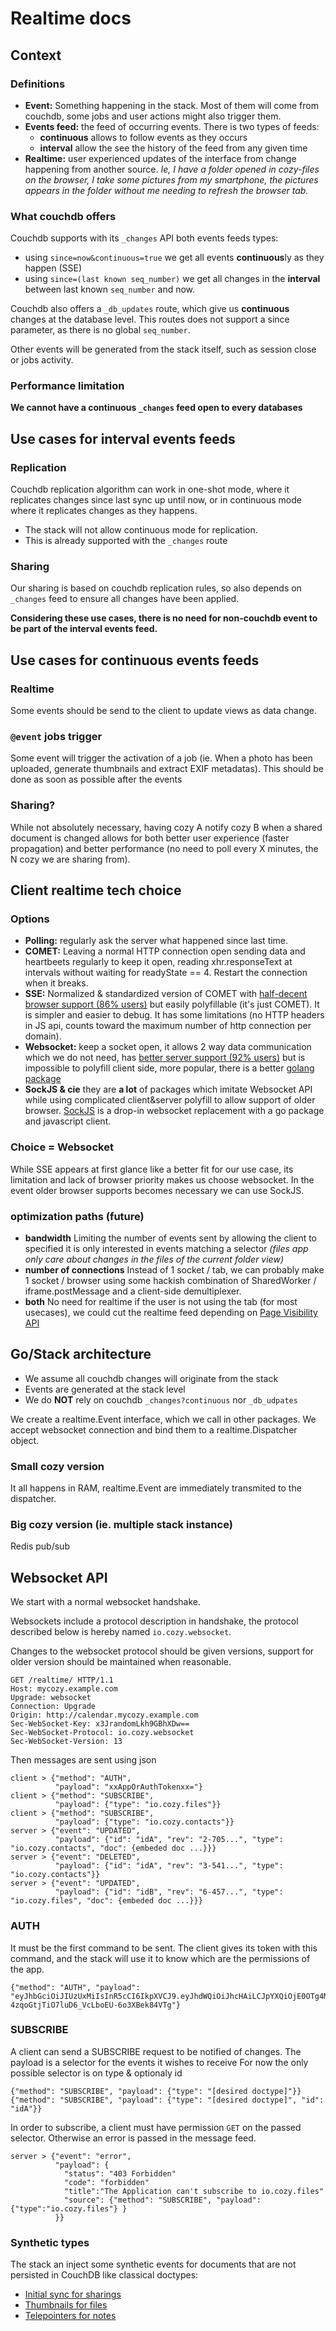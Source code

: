 # Realtime docs

## Context

### Definitions

-   **Event:** Something happening in the stack. Most of them will come from
    couchdb, some jobs and user actions might also trigger them.
-   **Events feed:** the feed of occurring events. There is two types of feeds:
    -   **continuous** allows to follow events as they occurs
    -   **interval** allow the see the history of the feed from any given time
-   **Realtime:** user experienced updates of the interface from change
    happening from another source. _Ie, I have a folder opened in cozy-files on
    the browser, I take some pictures from my smartphone, the pictures appears
    in the folder without me needing to refresh the browser tab._

### What couchdb offers

Couchdb supports with its `_changes` API both events feeds types:

-   using `since=now&continuous=true` we get all events **continuous**ly as they
    happen (SSE)
-   using `since=(last known seq_number)` we get all changes in the **interval**
    between last known `seq_number` and now.

Couchdb also offers a `_db_updates` route, which give us **continuous** changes
at the database level. This routes does not support a since parameter, as there
is no global `seq_number`.

Other events will be generated from the stack itself, such as session close or
jobs activity.

### Performance limitation

**We cannot have a continuous `_changes` feed open to every databases**

## Use cases for interval events feeds

### Replication

Couchdb replication algorithm can work in one-shot mode, where it replicates
changes since last sync up until now, or in continuous mode where it replicates
changes as they happens.

-   The stack will not allow continuous mode for replication.
-   This is already supported with the `_changes` route

### Sharing

Our sharing is based on couchdb replication rules, so also depends on `_changes`
feed to ensure all changes have been applied.

**Considering these use cases, there is no need for non-couchdb event to be part
of the interval events feed.**

## Use cases for continuous events feeds

### Realtime

Some events should be send to the client to update views as data change.

### `@event` jobs trigger

Some event will trigger the activation of a job (ie. When a photo has been
uploaded, generate thumbnails and extract EXIF metadatas). This should be done
as soon as possible after the events

### Sharing?

While not absolutely necessary, having cozy A notify cozy B when a shared
document is changed allows for both better user experience (faster propagation)
and better performance (no need to poll every X minutes, the N cozy we are
sharing from).

## Client realtime tech choice

### Options

-   **Polling:** regularly ask the server what happened since last time.
-   **COMET:** Leaving a normal HTTP connection open sending data and heartbeets
    regularly to keep it open, reading xhr.responseText at intervals without
    waiting for readyState == 4. Restart the connection when it breaks.
-   **SSE:** Normalized & standardized version of COMET with
    [half-decent browser support (86% users)](http://caniuse.com/#feat=eventsource)
    but easily polyfillable (it's just COMET). It is simpler and easier to
    debug. It has some limitations (no HTTP headers in JS api, counts toward the
    maximum number of http connection per domain).
-   **Websocket:** keep a socket open, it allows 2 way data communication which
    we do not need, has
    [better server support (92% users)](http://caniuse.com/#feat=websockets) but
    is impossible to polyfill client side, more popular, there is a better
    [golang package](https://godoc.org/github.com/gorilla/websocket)
-   **SockJS & cie** they are **a lot** of packages which imitate Websocket API
    while using complicated client&server polyfill to allow support of older
    browser. [SockJS](https://github.com/sockjs/) is a drop-in websocket
    replacement with a go package and javascript client.

### Choice = Websocket

While SSE appears at first glance like a better fit for our use case, its
limitation and lack of browser priority makes us choose websocket. In the event
older browser supports becomes necessary we can use SockJS.

### optimization paths (future)

-   **bandwidth** Limiting the number of events sent by allowing the client to
    specified it is only interested in events matching a selector _(files app
    only care about changes in the files of the current folder view)_
-   **number of connections** Instead of 1 socket / tab, we can probably make 1
    socket / browser using some hackish combination of SharedWorker /
    iframe.postMessage and a client-side demultiplexer.
-   **both** No need for realtime if the user is not using the tab (for most
    usecases), we could cut the realtime feed depending on
    [Page Visibility API](https://www.w3.org/TR/2011/WD-page-visibility-20110602/)

## Go/Stack architecture

-   We assume all couchdb changes will originate from the stack
-   Events are generated at the stack level
-   We do **NOT** rely on couchdb `_changes?continuous` nor `_db_udpates`

We create a realtime.Event interface, which we call in other packages. We accept
websocket connection and bind them to a realtime.Dispatcher object.

### Small cozy version

It all happens in RAM, realtime.Event are immediately transmited to the
dispatcher.

### Big cozy version (ie. multiple stack instance)

Redis pub/sub

## Websocket API

We start with a normal websocket handshake.

Websockets include a protocol description in handshake, the protocol described
below is hereby named `io.cozy.websocket`.

Changes to the websocket protocol should be given versions, support for older
version should be maintained when reasonable.

```http
GET /realtime/ HTTP/1.1
Host: mycozy.example.com
Upgrade: websocket
Connection: Upgrade
Origin: http://calendar.mycozy.example.com
Sec-WebSocket-Key: x3JrandomLkh9GBhXDw==
Sec-WebSocket-Protocol: io.cozy.websocket
Sec-WebSocket-Version: 13
```

Then messages are sent using json

```
client > {"method": "AUTH",
          "payload": "xxAppOrAuthTokenxx="}
client > {"method": "SUBSCRIBE",
          "payload": {"type": "io.cozy.files"}}
client > {"method": "SUBSCRIBE",
          "payload": {"type": "io.cozy.contacts"}}
server > {"event": "UPDATED",
          "payload": {"id": "idA", "rev": "2-705...", "type": "io.cozy.contacts", "doc": {embeded doc ...}}}
server > {"event": "DELETED",
          "payload": {"id": "idA", "rev": "3-541...", "type": "io.cozy.contacts"}}
server > {"event": "UPDATED",
          "payload": {"id": "idB", "rev": "6-457...", "type": "io.cozy.files", "doc": {embeded doc ...}}}
```

### AUTH

It must be the first command to be sent. The client gives its token with this
command, and the stack will use it to know which are the permissions of the app.

```
{"method": "AUTH", "payload": "eyJhbGciOiJIUzUxMiIsInR5cCI6IkpXVCJ9.eyJhdWQiOiJhcHAiLCJpYXQiOjE0OTg4MTY1OTEsImlzcyI6ImNvenkudG9vbHM6ODA4MCIsInN1YiI6Im1pbmkifQ.eH9DhoHz7rg8gR7noAiKfeo8eL3Q_PzyuskO_x3T8Hlh9q_IV-4zqoGtjTiO7luD6_VcLboEU-6o3XBek84VTg"}
```

### SUBSCRIBE

A client can send a SUBSCRIBE request to be notified of changes. The payload is
a selector for the events it wishes to receive For now the only possible
selector is on type & optionaly id

```
{"method": "SUBSCRIBE", "payload": {"type": "[desired doctype]"}}
{"method": "SUBSCRIBE", "payload": {"type": "[desired doctype]", "id": "idA"}}
```

In order to subscribe, a client must have permission `GET` on the passed
selector. Otherwise an error is passed in the message feed.

```
server > {"event": "error",
          "payload": {
            "status": "403 Forbidden"
            "code": "forbidden"
            "title":"The Application can't subscribe to io.cozy.files"
            "source": {"method": "SUBSCRIBE", "payload": {"type":"io.cozy.files"} }
          }}
```

### Synthetic types

The stack an inject some synthetic events for documents that are not persisted
in CouchDB like classical doctypes:

- [Initial sync for sharings](https://docs.cozy.io/en/cozy-stack/sharing/#real-time-via-websockets)
- [Thumbnails for files](https://docs.cozy.io/en/cozy-stack/files/#real-time-via-websockets)
- [Telepointers for notes](https://docs.cozy.io/en/cozy-stack/notes/#real-time-via-websockets)
